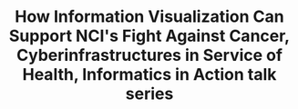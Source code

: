 ---
dateStart: 2006-07-20
dateEnd: 2006-07-20
title: "How Information Visualization Can Support NCI's Fight Against Cancer, Cyberinfrastructures in Service of Health, Informatics in Action talk series"
venue: "National Cancer Institute"
organizer: "Ketan Mane, Katy Börner"
credit:
city: "Washington, DC"
state:
country: USA
pdfLink:
venueImages:
---